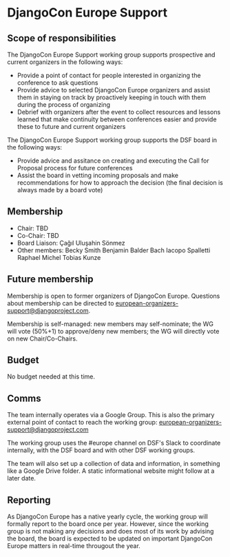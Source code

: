 # DjangoCon Europe Support

## Scope of responsibilities

The DjangoCon Europe Support working group supports prospective and current organizers in the following ways:

- Provide a point of contact for people interested in organizing the conference to ask questions
- Provide advice to selected DjangoCon Europe organizers and assist them in staying on track by proactively keeping in touch with them during the process of organizing
- Debrief with organizers after the event to collect resources and lessons learned that make continuity between conferences easier and provide these to future and current organizers

The DjangoCon Europe Support working group supports the DSF board in the following ways:

- Provide advice and assitance on creating and executing the Call for Proposal process for future conferences
- Assist the board in vetting incoming proposals and make recommendations for how to approach the decision (the final decision is always made by a board vote)

## Membership

- Chair: TBD
- Co-Chair: TBD
- Board Liaison: Çağıl Uluşahin Sönmez  
- Other members:
    Becky Smith
    Benjamin Balder Bach
    Iacopo Spalletti
    Raphael Michel
    Tobias Kunze
                         
## Future membership

Membership is open to former organizers of DjangoCon Europe. Questions about membership can be directed to european-organizers-support@djangoproject.com.

Membership is self-managed: new members may self-nominate; the WG will vote (50%+1) to approve/deny new members; the WG will directly vote on new Chair/Co-Chairs.

## Budget

No budget needed at this time.

## Comms

The team internally operates via a Google Group. This is also the primary external point of contact to reach the working group: european-organizers-support@djangoproject.com

The working group uses the #europe channel on DSF's Slack to coordinate internally, with the DSF board and with other DSF working groups.

The team will also set up a collection of data and information, in something like a Google Drive folder. A static informational website might follow at a later date.

## Reporting

As DjangoCon Europe has a native yearly cycle, the working group will formally report to the board once per year. However, since the working group is not making any decisions and does most of its work by advising the board, the board is expected to be updated on important DjangoCon Europe matters in real-time througout the year.
